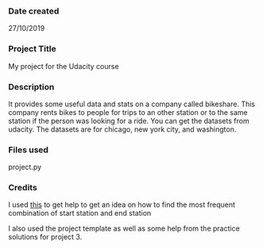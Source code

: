 ### Date created
27/10/2019

### Project Title
My project for the Udacity course

### Description
It provides some useful data and stats on a company called bikeshare. This company rents bikes to people for trips to an other station or to the same station if the person  was looking for a ride. You can get the datasets from udacity. The datasets are for chicago, new york city, and washington.

### Files used
project.py

### Credits
I used [this](https://stackoverflow.com/questions/53037698/how-can-i-find-the-most-frequent-two-column-combination-in-a-dataframe-in-python) to get help to get an idea on how to find the most frequent combination of start station and end station

I also used the project template as well as some help from the practice solutions for project 3.